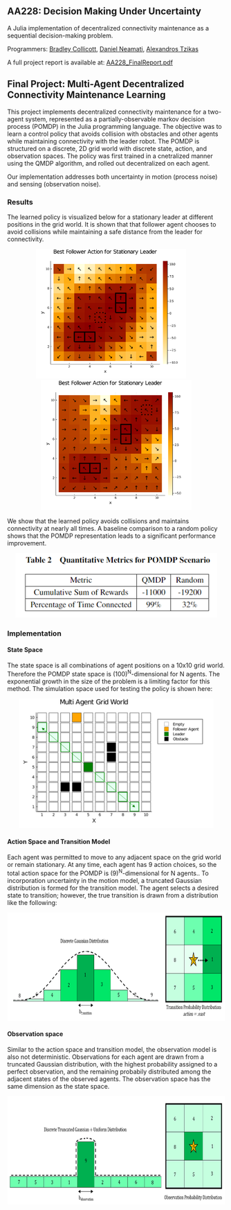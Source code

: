 ## AA228: Decision Making Under Uncertainty
A Julia implementation of decentralized connectivity maintenance as a sequential decision-making problem.

Programmers: [Bradley Collicott](https://github.com/bcollico), [Daniel Neamati](https://github.com/danineamati), [Alexandros Tzikas](https://github.com/alextzik)

A full project report is available at: [AA228_FinalReport.pdf](./output/AA228_Project.pdf)
## Final Project: Multi-Agent Decentralized Connectivity Maintenance Learning
This project implements decentralized connectivity maintenance for a two-agent system, represented as a partially-observable markov decision process (POMDP) in the Julia programming language. The objective was to learn a control policy that avoids collision with obstacles and other agents while maintaining connectivity with the leader robot. The POMDP is structured on a discrete, 2D grid world with discrete state, action, and observation spaces. The policy was first trained in a cnetralized manner using the QMDP algorithm, and rolled out decentralized on each agent.

Our implementation addresses both uncertainty in motion (process noise) and sensing (observation noise).

### Results
The learned policy is visualized below for a stationary leader at different positions in the grid world. It is shown that that follower agent chooses to avoid collisions while maintaining a safe distance from the leader for connectivity.
<p align="center">
     <img src="./output/policy-plot-stationary-log-heat-border-equal-Arrows-(5-5).png" height="300"/>&nbsp;&nbsp;&nbsp;&nbsp;&nbsp;&nbsp;<img src="./output/policy-plot-stationary-log-heat-border-equal-Arrows-(9-9).png" height="300"/> 
</p>

We show that the learned policy avoids collisions and maintains connectivity at nearly all times. A baseline comparison to a random policy shows that the POMDP representation leads to a significant performance improvement.

<p align="center">
     <img src="./output/results_table.PNG" height="150"/>
</p>

### Implementation

#### State Space
The state space is all combinations of agent positions on a 10x10 grid world. Therefore the POMDP state space is (100)<sup>N</sup>-dimensional for N agents. The exponential growth in the size of the problem is a limiting factor for this method. The simulation space used for testing the policy is shown here:

<p align="center">
     <img src="./output/example_grid_world.png" height="300"/>
</p>

#### Action Space and Transition Model
Each agent was permitted to move to any adjacent space on the grid world or remain stationary. At any time, each agent has 9 action choices, so the total action space for the POMDP is (9)<sup>N</sup>-dimensional for N agents.. To incorporation uncertainty in the motion model, a truncated Gaussian distribution is formed for the transition model. The agent selects a desired state to transition; however, the true transition is drawn from a distribution like the following:

<p align="center">
     <img src="./output/transition_distribution_1.png" height="250"/>
</p>

#### Observation space
Similar to the action space and transition model, the observation model is also not deterministic. Observations for each agent are drawn from a truncated Gaussian distribution, with the highest probability assigned to a perfect observation, and the remaining probabily distributed among the adjacent states of the observed agents. The observation space has the same dimension as the state space.

<p align="center">
     <img src="./output/observation_distribution_1.png" height="250"/>
</p>

